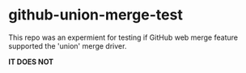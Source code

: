 # github-union-merge-test

This repo was an expermient for testing if GitHub web merge feature supported the 'union' merge driver.

**IT DOES NOT**
